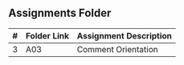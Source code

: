 ##  Assignments Folder

|   #   | Folder Link | Assignment Description | 
| :---: | ----------- | ---------------------- |
|   3   |     A03     |   Comment Orientation  |
